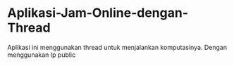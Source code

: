 # Aplikasi-Jam-Online-dengan-Thread
Aplikasi ini menggunakan thread untuk menjalankan komputasinya.
Dengan menggunakan Ip public
